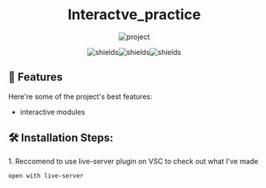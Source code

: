 <h1 align="center">Interactve_practice</h1>

<p align="center"><img src="https://socialify.git.ci/sh981013s/Interactive/image?font=Raleway&amp;language=1&amp;owner=1&amp;pattern=Diagonal%20Stripes&amp;theme=Dark" alt="project"></p>

<p align="center"><img src="https://img.shields.io/badge/-HTML-red" alt="shields"><img src="https://img.shields.io/badge/-CSS-blue" alt="shields"><img src="https://img.shields.io/badge/-JS-yellow" alt="shields"></p>

  
  
<h2>🧐 Features</h2>

Here're some of the project's best features:

*   interactive modules

<h2>🛠️ Installation Steps:</h2>

<p>1. Reccomend to use live-server plugin on VSC to check out what I've made</p>

```
open with live-server
```
